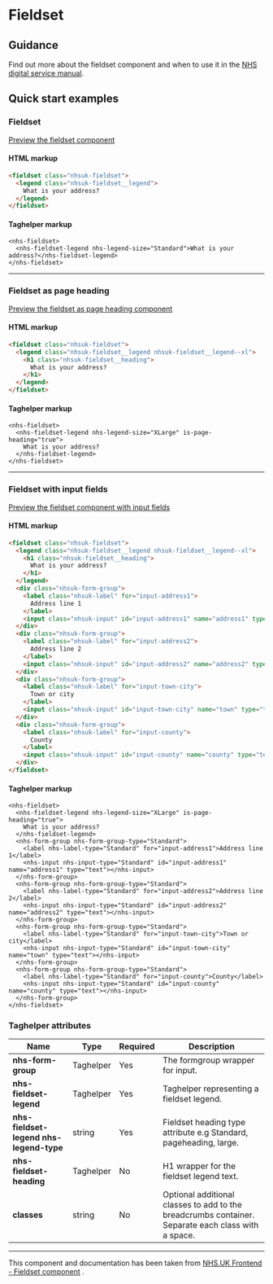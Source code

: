 ﻿# Fieldset

## Guidance

Find out more about the fieldset component and when to use it in the [NHS digital service manual](https://beta.nhs.uk/service-manual/styles-components-patterns/fieldset).

## Quick start examples

### Fieldset

[Preview the fieldset component](https://dotnetcorefelpoc.azurewebsites.net/components/fieldset)

#### HTML markup

```html
<fieldset class="nhsuk-fieldset">
  <legend class="nhsuk-fieldset__legend">
    What is your address?
  </legend>
</fieldset>
```

#### Taghelper markup

```
<nhs-fieldset>
  <nhs-fieldset-legend nhs-legend-size="Standard">What is your address?</nhs-fieldset-legend>
</nhs-fieldset>
```

---

### Fieldset as page heading

[Preview the fieldset as page heading component](https://dotnetcorefelpoc.azurewebsites.net/components/fieldset-page-heading)

#### HTML markup

```html
<fieldset class="nhsuk-fieldset">
  <legend class="nhsuk-fieldset__legend nhsuk-fieldset__legend--xl">
    <h1 class="nhsuk-fieldset__heading">
      What is your address?
    </h1>
  </legend>
</fieldset>
```

#### Taghelper markup

```
<nhs-fieldset>
  <nhs-fieldset-legend nhs-legend-size="XLarge" is-page-heading="true">
    What is your address?
  </nhs-fieldset-legend>
</nhs-fieldset>
```

---

### Fieldset with input fields

[Preview the fieldset component with input fields](https://dotnetcorefelpoc.azurewebsites.net/components/fieldset-with-inputs)


#### HTML markup

```html
<fieldset class="nhsuk-fieldset">
  <legend class="nhsuk-fieldset__legend nhsuk-fieldset__legend--xl">
    <h1 class="nhsuk-fieldset__heading">
      What is your address?
    </h1>
  </legend>
  <div class="nhsuk-form-group">
    <label class="nhsuk-label" for="input-address1">
      Address line 1
    </label>
    <input class="nhsuk-input" id="input-address1" name="address1" type="text">
  </div>
  <div class="nhsuk-form-group">
    <label class="nhsuk-label" for="input-address2">
      Address line 2
    </label>
    <input class="nhsuk-input" id="input-address2" name="address2" type="text">
  </div>
  <div class="nhsuk-form-group">
    <label class="nhsuk-label" for="input-town-city">
      Town or city
    </label>
    <input class="nhsuk-input" id="input-town-city" name="town" type="text">
  </div>
  <div class="nhsuk-form-group">
    <label class="nhsuk-label" for="input-county">
      County
    </label>
    <input class="nhsuk-input" id="input-county" name="county" type="text">
  </div>
</fieldset>

```

#### Taghelper markup

```
<nhs-fieldset>
  <nhs-fieldset-legend nhs-legend-size="XLarge" is-page-heading="true">
    What is your address?
  </nhs-fieldset-legend>
  <nhs-form-group nhs-form-group-type="Standard">
    <label nhs-label-type="Standard" for="input-address1">Address line 1</label>
    <nhs-input nhs-input-type="Standard" id="input-address1" name="address1" type="text"></nhs-input>
  </nhs-form-group>
  <nhs-form-group nhs-form-group-type="Standard">
    <label nhs-label-type="Standard" for="input-address2">Address line 2</label>
    <nhs-input nhs-input-type="Standard" id="input-address2" name="address2" type="text"></nhs-input>
  </nhs-form-group>
  <nhs-form-group nhs-form-group-type="Standard">
    <label nhs-label-type="Standard" for="input-town-city">Town or city</label>
    <nhs-input nhs-input-type="Standard" id="input-town-city" name="town" type="text"></nhs-input>
  </nhs-form-group>
  <nhs-form-group nhs-form-group-type="Standard">
    <label nhs-label-type="Standard" for="input-county">County</label>
    <nhs-input nhs-input-type="Standard" id="input-county" name="county" type="text"></nhs-input>
  </nhs-form-group>
</nhs-fieldset>

```
### Taghelper attributes

| Name                      | Type     | Required  | Description             |
| --------------------------|----------|-----------|-------------------------|
| **nhs-form-group**           | Taghelper   | Yes        | The formgroup wrapper for input.|
| **nhs-fieldset-legend**             | Taghelper   | Yes        | Taghelper representing a fieldset legend. |
| **nhs-fieldset-legend nhs-legend-type**             | string   | Yes        | Fieldset heading type attribute e.g Standard, pageheading, large. |
| **nhs-fieldset-heading**             | Taghelper   | No        |  H1 wrapper for the fieldset legend text. |
| **classes**             | string   | No        | Optional additional classes to add to the breadcrumbs container. Separate each class with a space. |

---

This component and documentation has been taken from [NHS.UK Frontend - Fieldset component](https://github.com/nhsuk/nhsuk-frontend/tree/master/packages/components/fieldset) .
